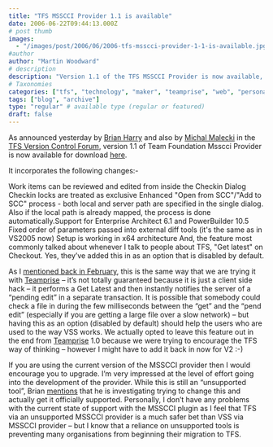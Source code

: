 ```yaml
---
title: "TFS MSSCCI Provider 1.1 is available"
date: 2006-06-22T09:44:13.000Z
# post thumb
images:
  - "/images/post/2006/06/2006-tfs-msscci-provider-1-1-is-available.jpg"
#author
author: "Martin Woodward"
# description
description: "Version 1.1 of the TFS MSSCCI Provider is now available, featuring improved workflows, enhanced support, and new options for effective."
# Taxonomies
categories: ["tfs", "technology", "maker", "teamprise", "web", "personal"]
tags: ["blog", "archive"]
type: "regular" # available type (regular or featured)
draft: false
---
```


As announced yesterday by [Brian Harry](http://blogs.msdn.com/bharry/archive/2006/06/21/641884.aspx) and also by [Michal Malecki](http://blogs.msdn.com/michalma/) in the [TFS Version Control Forum](http://forums.microsoft.com/MSDN/ShowPost.aspx?PostID=494881&SiteID=1), version 1.1 of Team Foundation Msscci Provider is now available for download [here](http://www.microsoft.com/downloads/details.aspx?FamilyId=87E1FFBD-A484-4C3A-8776-D560AB1E6198&displaylang=en).

It incorporates the following changes:-

Work items can be reviewed and edited from inside the Checkin Dialog
Checkin locks are treated as exclusive
Enhanced "Open from SCC"/"Add to SCC" process - both local and server path are specified in the single dialog. Also if the local path is already mapped, the process is done automatically.Support for Enterprise Architect 6.1 and PowerBuilder 10.5
Fixed order of parameters passed into external diff tools (it's the same as in VS2005 now)
Setup is working in x64 architecture
And, the feature most commonly talked about whenever I talk to people about TFS, "Get latest" on Checkout. Yes, they’ve added this in as an option that is disabled by default.

As I [mentioned back in February](http://www.woodwardweb.com/vsts/000179.html), this is the same way that we are trying it with [Teamprise](http://www.teamprise.com/) – it’s not totally guaranteed because it is just a client side hack – it performs a Get Latest and then instantly notifies the server of a “pending edit” in a separate transaction. It is possible that somebody could check a file in during the few milliseconds between the “get” and the “pend edit” (especially if you are getting a large file over a slow network) – but having this as an option (disabled by default) should help the users who are used to the way VSS works. We actually opted to leave this feature out in the end from [Teamprise](http://www.teamprise.com/) 1.0 because we were trying to encourage the TFS way of thinking – however I might have to add it back in now for V2 :-)

If you are using the current version of the MSSCCI provider then I would encourage you to upgrade. I’m very impressed at the level of effort going into the development of the provider. While this is still an “unsupported tool”, Brian [mentions](http://blogs.msdn.com/bharry/archive/2006/06/21/641884.aspx) that he is investigating trying to change this and actually get it officially supported. Personally, I don’t have any problems with the current state of support with the MSSCCI plugin as I feel that TFS via an unsupported MSSCCI provider is a much safer bet than VSS via MSSCCI provider – but I know that a reliance on unsupported tools is preventing many organisations from beginning their migration to TFS.
